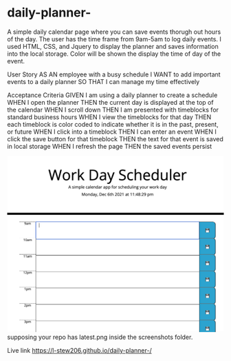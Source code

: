 # daily-planner-
A simple daily calendar page where you can save events thorugh out hours of the day. 
The user has the time frame from 9am-5am to log daily events. 
I used HTML, CSS, and Jquery to display the planner and saves information into the local storage. 
Color will be shown the display the time of day of the event. 

User Story
AS AN employee with a busy schedule
I WANT to add important events to a daily planner
SO THAT I can manage my time effectively

Acceptance Criteria
GIVEN I am using a daily planner to create a schedule
WHEN I open the planner
THEN the current day is displayed at the top of the calendar
WHEN I scroll down
THEN I am presented with timeblocks for standard business hours
WHEN I view the timeblocks for that day
THEN each timeblock is color coded to indicate whether it is in the past, present, or future
WHEN I click into a timeblock
THEN I can enter an event
WHEN I click the save button for that timeblock
THEN the text for that event is saved in local storage
WHEN I refresh the page
THEN the saved events persist



![text](planner.png)
supposing your repo has latest.png inside the screenshots folder.

Live link https://l-stew206.github.io/daily-planner-/
